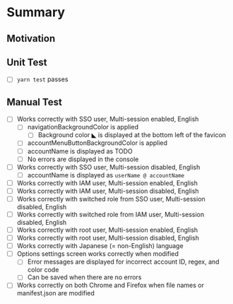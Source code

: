 # Summary

## Motivation

## Unit Test

- [ ] `yarn test` passes

## Manual Test

- [ ] Works correctly with SSO user, Multi-session enabled, English
  - [ ] navigationBackgroundColor is applied
    - [ ] Background color ◣ is displayed at the bottom left of the favicon
  - [ ] accountMenuButtonBackgroundColor is applied
  - [ ] accountName is displayed as TODO
  - [ ] No errors are displayed in the console
- [ ] Works correctly with SSO user, Multi-session disabled, English
  - [ ] accountName is displayed as `userName @ accountName`
- [ ] Works correctly with IAM user, Multi-session enabled, English
- [ ] Works correctly with IAM user, Multi-session disabled, English
- [ ] Works correctly with switched role from SSO user, Multi-session disabled, English
- [ ] Works correctly with switched role from IAM user, Multi-session disabled, English
- [ ] Works correctly with root user, Multi-session enabled, English
- [ ] Works correctly with root user, Multi-session disabled, English
- [ ] Works correctly with Japanese (= non-English) language
- [ ] Options settings screen works correctly when modified
  - [ ] Error messages are displayed for incorrect account ID, regex, and color code
  - [ ] Can be saved when there are no errors
- [ ] Works correctly on both Chrome and Firefox when file names or manifest.json are modified
